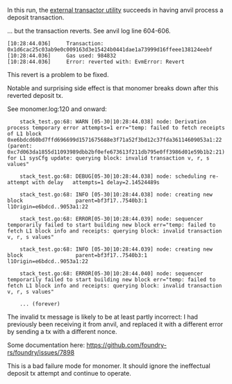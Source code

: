 In this run, the [external transactor utility](https://github.com/nilock/gethtx) succeeds in having anvil process a deposit transaction.

... but the transaction reverts. See anvil log line 604-606.

```log
[10:28:44.036]     Transaction: 0x1d6cac25c03ab9e0c009163d3e15424b0441dae1a73999d16ffeee138124eebf
[10:28:44.036]     Gas used: 984832
[10:28:44.036]     Error: reverted with: EvmError: Revert
```

This revert is a problem to be fixed.

Notable and surprising side effect is that monomer breaks down after this reverted deposit tx.

See monomer.log:120 and onward:

```log
    stack_test.go:68: WARN [05-30|10:28:44.038] node: Derivation process temporary error attempts=1 err="temp: failed to fetch receipts of L1 block 0xe6bdcd60bd7ffd696699d1571675688e3f71a52f3bd12c37fda36114609053a1:22 (parent: 0xc7d063da1855d11093989dbb2bf0efe673613f211db795e0ff3986d01e59b1b2:21) for L1 sysCfg update: querying block: invalid transaction v, r, s values"

    stack_test.go:68: DEBUG[05-30|10:28:44.038] node: scheduling re-attempt with delay   attempts=1 delay=2.14524489s

    stack_test.go:68: INFO [05-30|10:28:44.038] node: creating new block                 parent=bf3f17..7540b3:1 l1Origin=e6bdcd..9053a1:22

    stack_test.go:68: ERROR[05-30|10:28:44.039] node: sequencer temporarily failed to start building new block err="temp: failed to fetch L1 block info and receipts: querying block: invalid transaction v, r, s values"

    stack_test.go:68: INFO [05-30|10:28:44.039] node: creating new block                 parent=bf3f17..7540b3:1 l1Origin=e6bdcd..9053a1:22

    stack_test.go:68: ERROR[05-30|10:28:44.040] node: sequencer temporarily failed to start building new block err="temp: failed to fetch L1 block info and receipts: querying block: invalid transaction v, r, s values"

    ... (forever)
```

The invalid tx message is likely to be at least partly incorrect: I had previously been receiving it from anvil, and replaced it with a different error by sending a tx with a different nonce.

Some documentation here: https://github.com/foundry-rs/foundry/issues/7898

This is a bad failure mode for monomer. It should ignore the ineffectual deposit tx attempt and continue to operate.
